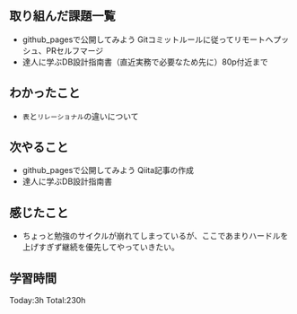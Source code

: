 ## 取り組んだ課題一覧
- github_pagesで公開してみよう Gitコミットルールに従ってリモートへプッシュ、PRセルフマージ
- 達人に学ぶDB設計指南書（直近実務で必要なため先に）80p付近まで

## わかったこと
- `表`と`リレーショナル`の違いについて
  
## 次やること
- github_pagesで公開してみよう Qiita記事の作成
- 達人に学ぶDB設計指南書
  
## 感じたこと
- ちょっと勉強のサイクルが崩れてしまっているが、ここであまりハードルを上げすぎず継続を優先してやっていきたい。
  
## 学習時間
Today:3h
Total:230h
